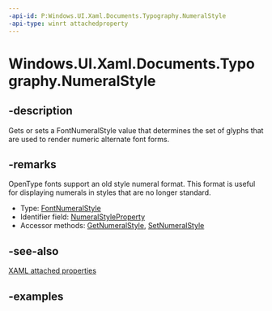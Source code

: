 ```yaml
---
-api-id: P:Windows.UI.Xaml.Documents.Typography.NumeralStyle
-api-type: winrt attachedproperty
---
```


# Windows.UI.Xaml.Documents.Typography.NumeralStyle

<!--
see GetNumeralStyle, and SetNumeralStyle
-->

## -description

Gets or sets a FontNumeralStyle value that determines the set of glyphs that are used to render numeric alternate font forms.

## -remarks

OpenType fonts support an old style numeral format. This format is useful for displaying numerals in styles that are no longer standard.

<ul><li>Type: <a href="/uwp/api/windows.ui.xaml.fontnumeralstyle">FontNumeralStyle</a></li><li>Identifier field: <a href="/uwp/api/windows.ui.xaml.documents.typography.numeralstyleproperty">NumeralStyleProperty</a></li><li>Accessor methods: <a href="/uwp/api/windows.ui.xaml.documents.typography.getnumeralstyle">GetNumeralStyle</a>, <a href="/uwp/api/windows.ui.xaml.documents.typography.setnumeralstyle">SetNumeralStyle</a></li></ul>

## -see-also

[XAML attached properties](/windows/uwp/xaml-platform/attached-properties-overview)

## -examples


